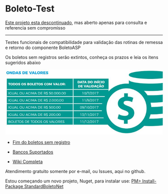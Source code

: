 Boleto-Test
===========

[Este projeto esta descontinuado](https://github.com/impactro/Boleto-Test/wiki), mas aberto apenas para consulta e referencia sem compromisso

-----

Testes funcionais de compatibilidade para validação das rotinas de remessa e retorno do componente BoletoASP

Os boletos sem registros serão extintos, conheça os prazos e leia os itens sugeridos abaixo

![Conheça os Prazos](https://raw.githubusercontent.com/impactro/Boleto-Test/master/DOC/PrazoRegistro.JPG)

* [Fim do boletos sem registro](https://github.com/impactro/Boleto-Test/wiki/Fim-do-boletos-sem-registro) 

* [Bancos Suportados](https://github.com/impactro/Boleto-Test/wiki/Bancos-Suportados)
	
* [Wiki Completa](https://github.com/impactro/Boleto-Test/wiki)

Atendimento gratuito somente por e-mail, ou Issues, aqui no github.

Estou começando um novo projeto, Nuget, para instalar use:
[PM> Install-Package StandardBoletoNet](https://www.nuget.org/packages/StandardBoletoNet)
